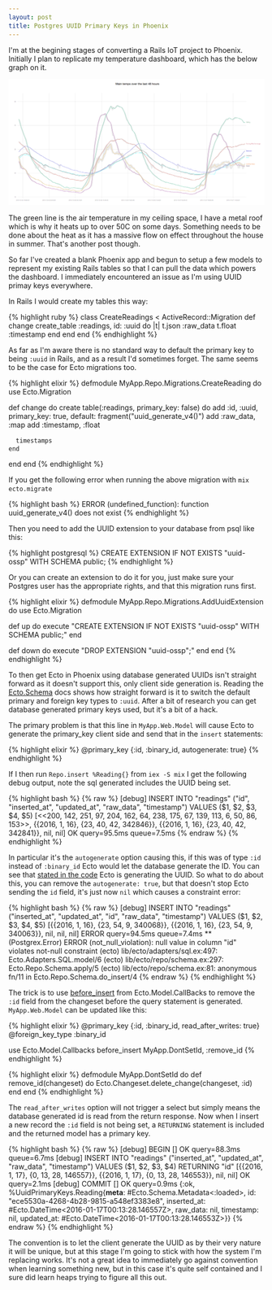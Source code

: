 ```yaml
---
layout: post
title: Postgres UUID Primary Keys in Phoenix
---
```


I'm at the begining stages of converting a Rails IoT project to Phoenix. Initially I plan to replicate my temperature dashboard, which has the below graph on it.

![Temperature Dashboard](/assets/images/homeatron9k-dashboard-temps.png)

The green line is the air temperature in my ceiling space, I have a metal roof which is why it heats up to over 50C on some days. Something needs to be done about the heat as it has a massive flow on effect throughout the house in summer. That's another post though.

So far I've created a blank Phoenix app and begun to setup a few models to represent my existing Rails tables so that I can pull the data which powers the dashboard. I immediately encountered an issue as I'm using UUID primay keys everywhere.

In Rails I would create my tables this way:

{% highlight ruby %}
class CreateReadings < ActiveRecord::Migration
  def change
    create_table :readings, id: :uuid do |t|
      t.json :raw_data
      t.float :timestamp
    end
  end
end
{% endhighlight %}

As far as I'm aware there is no standard way to default the primary key to being `:uuid` in Rails, and as a result I'd sometimes forget. The same seems to be the case for Ecto migrations too.

{% highlight elixir %}
defmodule MyApp.Repo.Migrations.CreateReading do
  use Ecto.Migration

  def change do
    create table(:readings, primary_key: false) do
      add :id, :uuid, primary_key: true, default: fragment("uuid_generate_v4()")
      add :raw_data, :map
      add :timestamp, :float

      timestamps
    end

  end
end
{% endhighlight %}

If you get the following error when running the above migration with `mix ecto.migrate`

{% highlight bash %}
ERROR (undefined_function): function uuid_generate_v4() does not exist
{% endhighlight %}

Then you need to add the UUID extension to your database from psql like this:

{% highlight postgresql %}
CREATE EXTENSION IF NOT EXISTS "uuid-ossp" WITH SCHEMA public;
{% endhighlight %}

Or you can create an extension to do it for you, just make sure your Postgres user has the appropriate rights, and that this migration runs first.

{% highlight elixir %}
defmodule MyApp.Repo.Migrations.AddUuidExtension do
  use Ecto.Migration

  def up do
    execute "CREATE EXTENSION IF NOT EXISTS \"uuid-ossp\" WITH SCHEMA public;"
  end

  def down do
    execute "DROP EXTENSION \"uuid-ossp\";"
  end
end
{% endhighlight %}

To then get Ecto in Phoenix using database generated UUIDs isn't straight forward as it doesn't support this, only client side generation is. Reading the [Ecto.Schema](http://hexdocs.pm/ecto/Ecto.Schema.html#content) docs shows how straight forward is it to switch the default primary and foreign key types to `:uuid`. After a bit of research you can get database generated primary keys used, but it's a bit of a hack.

The primary problem is that this line in `MyApp.Web.Model` will cause Ecto to generate the primary_key client side and send that in the `insert` statements:

{% highlight elixir %}
@primary_key {:id, :binary_id, autogenerate: true}
{% endhighlight %}

If I then run `Repo.insert %Reading{}` from `iex -S mix` I get the following debug output, note the sql generated includes the UUID being set.

{% highlight bash %}
{% raw %}
[debug] INSERT INTO "readings" ("id", "inserted_at", "updated_at", "raw_data", "timestamp")
  VALUES ($1, $2, $3, $4, $5) [<<200, 142, 251, 97, 204, 162, 64, 238, 175, 67, 139, 113, 6, 50, 86, 153>>, {{2016, 1, 16}, {23, 40, 42, 342846}}, {{2016, 1, 16}, {23, 40, 42, 342841}}, nil, nil] OK query=95.5ms queue=7.5ms
{% endraw %}
{% endhighlight %}

In particular it's the `autogenerate` option causing this, if this was of type `:id` instead of `:binary_id` Ecto would let the database generate the ID. You can see that [stated in the code](https://github.com/elixir-lang/ecto/blob/v1.1.1/lib/ecto/adapters/sql.ex#L80) Ecto is generating the UUID. So what to do about this, you can remove the `autogenerate: true`, but that doesn't stop Ecto sending the `id` field, it's just now `nil` which causes a constraint error:

{% highlight bash %}
{% raw %}
[debug] INSERT INTO "readings" ("inserted_at", "updated_at", "id", "raw_data", "timestamp") VALUES ($1, $2, $3, $4, $5) [{{2016, 1, 16}, {23, 54, 9, 340068}}, {{2016, 1, 16}, {23, 54, 9, 340063}}, nil, nil, nil] ERROR query=94.5ms queue=7.4ms
** (Postgrex.Error) ERROR (not_null_violation): null value in column "id" violates not-null constraint
    (ecto) lib/ecto/adapters/sql.ex:497: Ecto.Adapters.SQL.model/6
    (ecto) lib/ecto/repo/schema.ex:297: Ecto.Repo.Schema.apply/5
    (ecto) lib/ecto/repo/schema.ex:81: anonymous fn/11 in Ecto.Repo.Schema.do_insert/4
{% endraw %}
{% endhighlight %}

The trick is to use [before_insert](http://hexdocs.pm/ecto/Ecto.Model.Callbacks.html#before_insert/2) from Ecto.Model.CallBacks to remove the `:id` field from the changeset before the query statement is generated. `MyApp.Web.Model` can be updated like this:

{% highlight elixir %}
@primary_key {:id, :binary_id, read_after_writes: true}
@foreign_key_type :binary_id

use Ecto.Model.Callbacks
before_insert MyApp.DontSetId, :remove_id
{% endhighlight %}

{% highlight elixir %}
defmodule MyApp.DontSetId do
  def remove_id(changeset) do
    Ecto.Changeset.delete_change(changeset, :id)
  end
end
{% endhighlight %}

The `read_after_writes` option will not trigger a select but simply means the database generated id is read from the return response. Now when I insert a new record the `:id` field is not being set, a `RETURNING` statement is included and the returned model has a primary key.

{% highlight bash %}
{% raw %}
[debug] BEGIN [] OK query=88.3ms queue=6.7ms
[debug] INSERT INTO "readings" ("inserted_at", "updated_at", "raw_data", "timestamp") VALUES ($1, $2, $3, $4) RETURNING "id" [{{2016, 1, 17}, {0, 13, 28, 146557}}, {{2016, 1, 17}, {0, 13, 28, 146553}}, nil, nil] OK query=2.1ms
[debug] COMMIT [] OK query=0.9ms
{:ok,
 %UuidPrimaryKeys.Reading{__meta__: #Ecto.Schema.Metadata<:loaded>,
  id: "ece5530a-4268-4b28-9815-a548ef3383e8",
  inserted_at: #Ecto.DateTime<2016-01-17T00:13:28.146557Z>, raw_data: nil,
  timestamp: nil, updated_at: #Ecto.DateTime<2016-01-17T00:13:28.146553Z>}}
{% endraw %}
{% endhighlight %}

The convention is to let the client generate the UUID as by their very nature it will be unique, but at this stage I'm going to stick with how the system I'm replacing works. It's not a great idea to immediately go against convention when learning something new, but in this case it's quite self contained and I sure did learn heaps trying to figure all this out.